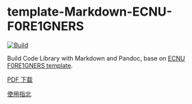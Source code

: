 # template-Markdown-ECNU-F0RE1GNERS

[![Build](https://github.com/XCPCIO/template-Markdown-ECNU-F0RE1GNERS/workflows/Build/badge.svg?branch=main)](https://github.com/XCPCIO/template-Markdown-ECNU-F0RE1GNERS/actions)

Build Code Library with Markdown and Pandoc, base on [ECNU F0RE1GNERS template](https://github.com/F0RE1GNERS/template).

[PDF 下载](https://github.com/XCPCIO/template-Markdown-ECNU-F0RE1GNERS/raw/gh-pages/template.pdf)

[使用指北](https://xcpcio.com/code-library/open-source-code-library-list/#%E6%A8%A1%E7%89%88%E6%9E%84%E5%BB%BA-markdown)